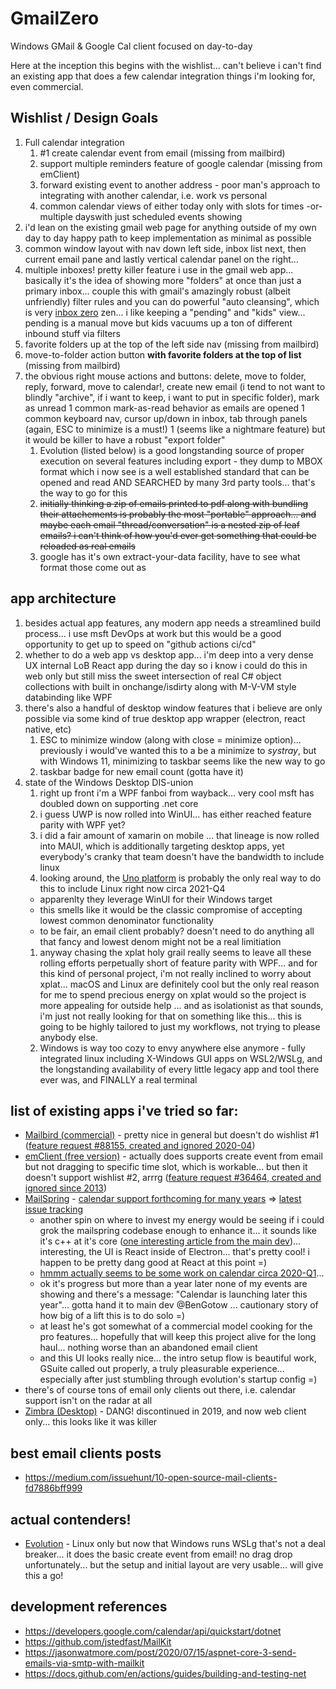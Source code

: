 # GmailZero
Windows GMail &amp; Google Cal client focused on day-to-day

Here at the inception this begins with the wishlist... can't believe i can't find an existing app that does a few calendar integration things i'm looking for, even commercial.

## Wishlist / Design Goals
1. Full calendar integration
   1. #1 create calendar event from email (missing from mailbird)
   1. support multiple reminders feature of google calendar (missing from emClient)
   1. forward existing event to another address -  poor man's approach to integrating with another calendar, i.e. work vs personal
   1. common calendar views of either today only with slots for times -or- multiple dayswith just scheduled events showing
1. i'd lean on the existing gmail web page for anything outside of my own day to day happy path to keep implementation as minimal as possible
1. common window layout with nav down left side, inbox list next, then current email pane and lastly vertical calendar panel on the right...
1. multiple inboxes! pretty killer feature i use in the gmail web app... basically it's the idea of showing more "folders" at once than just a primary inbox... couple this with gmail's amazingly robust (albeit unfriendly) filter rules and you can do powerful "auto cleansing", which is very [inbox zero](https://en.wikipedia.org/wiki/Merlin_Mann) zen... i like keeping a "pending" and "kids" view... pending is a manual move but kids vacuums up a ton of different inbound stuff via filters
1. favorite folders up at the top of the left side nav (missing from mailbird)
1. move-to-folder action button **with favorite folders at the top of list** (missing from mailbird)
1. the obvious right mouse actions and buttons: delete, move to folder, reply, forward, move to calendar!, create new email (i tend to not want to blindly "archive", if i want to keep, i want to put in specific folder), mark as unread
1 common mark-as-read behavior as emails are opened
1 common keyboard nav, cursor up/down in inbox, tab through panels (again, ESC to minimize is a must!)
1 (seems like a nightmare feature) but it would be killer to have a robust "export folder"
   1. Evolution (listed below) is a good longstanding source of proper execution on several features including export - they dump to MBOX format which i now see is a well established standard that can be opened and read AND SEARCHED by many 3rd party tools... that's the way to go for this
   1. <s>initially thinking a zip of emails printed to pdf along with bundling their attachements is probably the most "portable" approach... and maybe each email "thread/conversation" is a nested zip of leaf emails? i can't think of how you'd ever get something that could be reloaded as real emails</s>
   1. google has it's own extract-your-data facility, have to see what format those come out as

## app architecture
1. besides actual app features, any modern app needs a streamlined build process... i use msft DevOps at work but this would be a good opportunity to get up to speed on "github actions ci/cd"
1. whether to do a web app vs desktop app... i'm deep into a very dense UX internal LoB React app during the day so i know i could do this in web only but still miss the sweet intersection of real C# object collections with built in onchange/isdirty along with M-V-VM style databinding like WPF
1. there's also a handful of desktop window features that i believe are only possible via some kind of true desktop app wrapper (electron, react native, etc)
   1. ESC to minimize window (along with close = minimize option)... previously i would've wanted this to a be a minimize to _systray_, but with Windows 11, minimizing to taskbar seems like the new way to go
   1. taskbar badge for new email count (gotta have it)
1. state of the Windows Desktop DIS-union
   1. right up front i'm a WPF fanboi from wayback... very cool msft has doubled down on supporting .net core
   1. i guess UWP is now rolled into WinUI... has either reached feature parity with WPF yet?
   1. i did a fair amount of xamarin on mobile ... that lineage is now rolled into MAUI, which is additionally targeting desktop apps, yet everybody's cranky that team doesn't have the bandwidth to include linux
   1. looking around, the [Uno platform](https://platform.uno/) is probably the only real way to do this to include Linux right now circa 2021-Q4
     - apparenlty they leverage WinUI for their Windows target
     - this smells like it would be the classic compromise of accepting lowest common denominator functionality
     - to be fair, an email client probably? doesn't need to do anything all that fancy and lowest denom might not be a real limitiation
   1. anyway chasing the xplat holy grail really seems to leave all these rolling efforts perpetually short of feature parity with WPF... and for this kind of personal project, i'm not really inclined to worry about xplat... macOS and Linux are definitely cool but the only real reason for me to spend precious energy on xplat would so the project is more appealing for outside help ... and as isolationist as that sounds, i'm just not really looking for that on something like this... this is going to be highly tailored to just my workflows, not trying to please anybody else.
     1.  Windows is way too cozy to envy anywhere else anymore - fully integrated linux including X-Windows GUI apps on WSL2/WSLg, and the longstanding availability of every little legacy app and tool there ever was, and FINALLY a real terminal


## list of existing apps i've tried so far:
  - [Mailbird (commercial)](https://mailbird.com) - pretty nice in general but doesn't do wishlist #1 ([feature request #88155, created and ignored 2020-04](https://mailbird.featureupvote.com/suggestions/88155/calendar-convert-email-into-an-appointment-andor-task))
  - [emClient (free version)](https://www.emclient.com/) - actually does supports create event from email but not dragging to specific time slot, which is workable... but then it doesn't support wishlist #2, arrrg ([feature request #36464, created and ignored since 2013](https://forum.emclient.com/t/any-plans-to-support-multiple-reminders-for-calendar-events/36464))
  - [MailSpring](https://getmailspring.com/) - [calendar support forthcoming for many years](https://github.com/Foundry376/Mailspring/issues/199) => [latest issue tracking](https://community.getmailspring.com/t/calendar-support/85/13)
     - another spin on where to invest my energy would be seeing if i could grok the mailspring codebase enough to enhance it... it sounds like it's c++ at it's core ([one interesting article from the main dev](https://community.getmailspring.com/t/a-free-open-source-future-for-mailspring/484))... interesting, the UI is React inside of Electron... that's pretty cool! i happen to be pretty dang good at React at this point =)
     - [hmmm actually seems to be some work on calendar circa 2020-Q1](https://github.com/Foundry376/Mailspring/issues/1492)...
     - ok it's progress but more than a year later none of my events are showing and there's a message: "Calendar is launching later this year"... gotta hand it to main dev @BenGotow ... cautionary story of how big of a lift this is to do solo =)
     - at least he's got somewhat of a commercial model cooking for the pro features... hopefully that will keep this project alive for the long haul... nothing worse than an abandoned email client
     - and this UI looks really nice... the intro setup flow is beautiful work, GSuite called out properly, a truly pleasurable experience... especially after just stumbling through evolution's startup config =)
  - there's of course tons of email only clients out there, i.e. calendar support isn't on the radar at all
  - [Zimbra (Desktop)](https://www.zimbra.com/downloads/zimbra-desktop/) - DANG! discontinued in 2019, and now web client only... this looks like it was killer

## best email clients posts
- https://medium.com/issuehunt/10-open-source-mail-clients-fd7886bff999

## actual contenders!
- [Evolution](https://riseup.net/en/email/clients/evolution) - Linux only but now that Windows runs WSLg that's not a deal breaker... it does the basic create event from email! no drag drop unfortunately... but the setup and initial layout are very usable... will give this a go!

## development references
- https://developers.google.com/calendar/api/quickstart/dotnet
- https://github.com/jstedfast/MailKit
- https://jasonwatmore.com/post/2020/07/15/aspnet-core-3-send-emails-via-smtp-with-mailkit
- https://docs.github.com/en/actions/guides/building-and-testing-net

